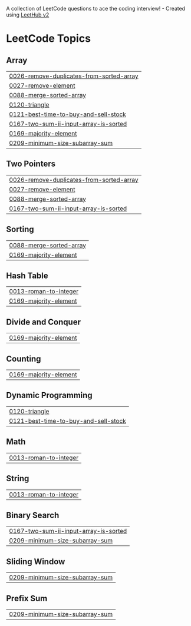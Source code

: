 A collection of LeetCode questions to ace the coding interview! - Created using [LeetHub v2](https://github.com/arunbhardwaj/LeetHub-2.0)
<!---LeetCode Topics Start-->
# LeetCode Topics
## Array
|  |
| ------- |
| [0026-remove-duplicates-from-sorted-array](https://github.com/codearchitect99/leetcode/tree/master/0026-remove-duplicates-from-sorted-array) |
| [0027-remove-element](https://github.com/codearchitect99/leetcode/tree/master/0027-remove-element) |
| [0088-merge-sorted-array](https://github.com/codearchitect99/leetcode/tree/master/0088-merge-sorted-array) |
| [0120-triangle](https://github.com/codearchitect99/leetcode/tree/master/0120-triangle) |
| [0121-best-time-to-buy-and-sell-stock](https://github.com/codearchitect99/leetcode/tree/master/0121-best-time-to-buy-and-sell-stock) |
| [0167-two-sum-ii-input-array-is-sorted](https://github.com/codearchitect99/leetcode/tree/master/0167-two-sum-ii-input-array-is-sorted) |
| [0169-majority-element](https://github.com/codearchitect99/leetcode/tree/master/0169-majority-element) |
| [0209-minimum-size-subarray-sum](https://github.com/codearchitect99/leetcode/tree/master/0209-minimum-size-subarray-sum) |
## Two Pointers
|  |
| ------- |
| [0026-remove-duplicates-from-sorted-array](https://github.com/codearchitect99/leetcode/tree/master/0026-remove-duplicates-from-sorted-array) |
| [0027-remove-element](https://github.com/codearchitect99/leetcode/tree/master/0027-remove-element) |
| [0088-merge-sorted-array](https://github.com/codearchitect99/leetcode/tree/master/0088-merge-sorted-array) |
| [0167-two-sum-ii-input-array-is-sorted](https://github.com/codearchitect99/leetcode/tree/master/0167-two-sum-ii-input-array-is-sorted) |
## Sorting
|  |
| ------- |
| [0088-merge-sorted-array](https://github.com/codearchitect99/leetcode/tree/master/0088-merge-sorted-array) |
| [0169-majority-element](https://github.com/codearchitect99/leetcode/tree/master/0169-majority-element) |
## Hash Table
|  |
| ------- |
| [0013-roman-to-integer](https://github.com/codearchitect99/leetcode/tree/master/0013-roman-to-integer) |
| [0169-majority-element](https://github.com/codearchitect99/leetcode/tree/master/0169-majority-element) |
## Divide and Conquer
|  |
| ------- |
| [0169-majority-element](https://github.com/codearchitect99/leetcode/tree/master/0169-majority-element) |
## Counting
|  |
| ------- |
| [0169-majority-element](https://github.com/codearchitect99/leetcode/tree/master/0169-majority-element) |
## Dynamic Programming
|  |
| ------- |
| [0120-triangle](https://github.com/codearchitect99/leetcode/tree/master/0120-triangle) |
| [0121-best-time-to-buy-and-sell-stock](https://github.com/codearchitect99/leetcode/tree/master/0121-best-time-to-buy-and-sell-stock) |
## Math
|  |
| ------- |
| [0013-roman-to-integer](https://github.com/codearchitect99/leetcode/tree/master/0013-roman-to-integer) |
## String
|  |
| ------- |
| [0013-roman-to-integer](https://github.com/codearchitect99/leetcode/tree/master/0013-roman-to-integer) |
## Binary Search
|  |
| ------- |
| [0167-two-sum-ii-input-array-is-sorted](https://github.com/codearchitect99/leetcode/tree/master/0167-two-sum-ii-input-array-is-sorted) |
| [0209-minimum-size-subarray-sum](https://github.com/codearchitect99/leetcode/tree/master/0209-minimum-size-subarray-sum) |
## Sliding Window
|  |
| ------- |
| [0209-minimum-size-subarray-sum](https://github.com/codearchitect99/leetcode/tree/master/0209-minimum-size-subarray-sum) |
## Prefix Sum
|  |
| ------- |
| [0209-minimum-size-subarray-sum](https://github.com/codearchitect99/leetcode/tree/master/0209-minimum-size-subarray-sum) |
<!---LeetCode Topics End-->